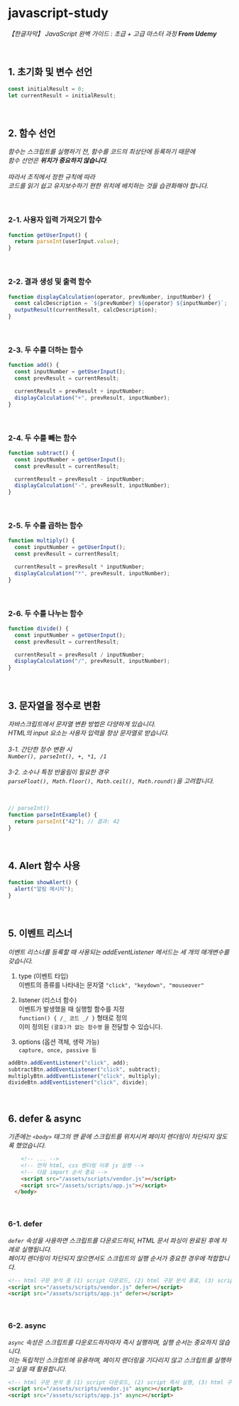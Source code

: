 # javascript-study

_【한글자막】 JavaScript 완벽 가이드 : 초급 + 고급 마스터 과정 **From Udemy**_

<br>

## 1. 초기화 및 변수 선언

```javascript
const initialResult = 0;
let currentResult = initialResult;
```

<br>

## 2. 함수 선언

_함수는 스크립트를 실행하기 전, 함수를 코드의 최상단에 등록하기 때문에 <br>
함수 선언은 **위치가 중요하지 않습니다**.<br><br>
따라서 조직에서 정한 규칙에 따라<br>
코드를 읽기 쉽고 유지보수하기 편한 위치에 배치하는 것을 습관화해야 합니다._

<br>

### 2-1. 사용자 입력 가져오기 함수

```javascript
function getUserInput() {
  return parseInt(userInput.value);
}
```

<br>

### 2-2. 결과 생성 및 출력 함수

```javascript
function displayCalculation(operator, prevNumber, inputNumber) {
  const calcDescription = `${prevNumber} ${operator} ${inputNumber}`;
  outputResult(currentResult, calcDescription);
}
```

<br>

### 2-3. 두 수를 더하는 함수

```javascript
function add() {
  const inputNumber = getUserInput();
  const prevResult = currentResult;

  currentResult = prevResult + inputNumber;
  displayCalculation("+", prevResult, inputNumber);
}
```

<br>

### 2-4. 두 수를 빼는 함수

```javascript
function subtract() {
  const inputNumber = getUserInput();
  const prevResult = currentResult;

  currentResult = prevResult - inputNumber;
  displayCalculation("-", prevResult, inputNumber);
}
```

<br>

### 2-5. 두 수를 곱하는 함수

```javascript
function multiply() {
  const inputNumber = getUserInput();
  const prevResult = currentResult;

  currentResult = prevResult * inputNumber;
  displayCalculation("*", prevResult, inputNumber);
}
```

<br>

### 2-6. 두 수를 나누는 함수

```javascript
function divide() {
  const inputNumber = getUserInput();
  const prevResult = currentResult;

  currentResult = prevResult / inputNumber;
  displayCalculation("/", prevResult, inputNumber);
}
```

<br>

## 3. 문자열을 정수로 변환

_자바스크립트에서 문자열 변환 방법은 다양하게 있습니다.<br>
HTML의 input 요소는 사용자 입력을 항상 문자열로 받습니다.<br><br>
3-1. 간단한 정수 변환 시<br>
`Number(), parseInt(), +, *1, /1`<br><br>
3-2. 소수나 특정 반올림이 필요한 경우<br>
`parseFloat(), Math.floor(), Math.ceil(), Math.round()`을 고려합니다._

<br>

```javascript
// parseInt()
function parseIntExample() {
  return parseInt("42"); // 결과: 42
}
```

<br>

## 4. Alert 함수 사용

```javascript
function showAlert() {
  alert("알림 메시지");
}
```

<br>

## 5. 이벤트 리스너

_이벤트 리스너를 등록할 때 사용되는 addEventListener 메서드는 세 개의 매개변수를 갖습니다.<br>_

1. type (이벤트 타입)<br>
   이벤트의 종류를 나타내는 문자열 `"click", "keydown", "mouseover"`

2. listener (리스너 함수)<br>
   이벤트가 발생했을 때 실행할 함수를 지정<br>
   `function() { /_ 코드 _/ }` 형태로 정의<br>
   이미 정의된 `(괄호)가 없는 함수명` 을 전달할 수 있습니다.

3. options (옵션 객체, 생략 가능)<br>
   `capture, once, passive 등`

```javascript
addBtn.addEventListener("click", add);
subtractBtn.addEventListener("click", subtract);
multiplyBtn.addEventListener("click", multiply);
divideBtn.addEventListener("click", divide);
```

<br>

## 6. defer & async

_기존에는 `<body>` 태그의 맨 끝에 스크립트를 위치시켜 페이지 렌더링이 차단되지 않도록 했었습니다.<br>_

```html
    <!-- ... -->
    <!-- 먼저 html, css 렌더링 이후 js 실행 -->
    <!-- 다음 import 순서 중요 -->
    <script src="/assets/scripts/vendor.js"></script>
    <script src="/assets/scripts/app.js"></script>
  </body>
```

<br>

### 6-1. defer

_`defer` 속성을 사용하면 스크립트를 다운로드하되, HTML 문서 파싱이 완료된 후에 차례로 실행됩니다.<br>
페이지 렌더링이 차단되지 않으면서도 스크립트의 실행 순서가 중요한 경우에 적합합니다._

```html
<!-- html 구문 분석 중 (1) script 다운로드, (2) html 구문 분석 종료, (3) script 실행  -->
<script src="/assets/scripts/vendor.js" defer></script>
<script src="/assets/scripts/app.js" defer></script>
```

<br>

### 6-2. async

_`async` 속성은 스크립트를 다운로드하자마자 즉시 실행하며, 실행 순서는 중요하지 않습니다.<br>
이는 독립적인 스크립트에 유용하며, 페이지 렌더링을 기다리지 않고 스크립트를 실행하고 싶을 때 활용합니다._

```html
<!-- html 구문 분석 중 (1) script 다운로드, (2) script 즉시 실행, (3) html 구문 분석 종료 -->
<script src="/assets/scripts/vendor.js" async></script>
<script src="/assets/scripts/app.js" async></script>
```
